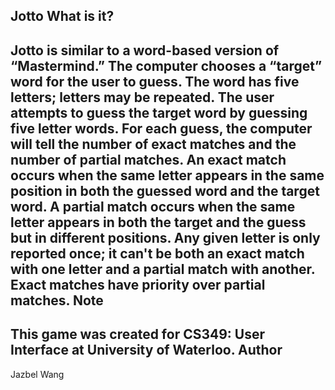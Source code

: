 Jotto
What is it?
-----------
Jotto is similar to a word-based version of “Mastermind.”  The computer chooses a “target” word for the user to guess. The word has five letters; letters may be repeated. The user attempts to guess the target word by guessing five letter words. For each guess, the computer will tell the number of exact matches and the number of partial matches. An exact match occurs when the same letter appears in the same position in both the guessed word and the target word. A partial match occurs when the same letter appears in both the target and the guess but in different positions. Any given letter is only reported once; it can't be both an exact match with one letter and a partial match with another. Exact matches have priority over partial matches.
Note
----
This game was created for CS349: User Interface at University of Waterloo.
Author
------
Jazbel Wang

